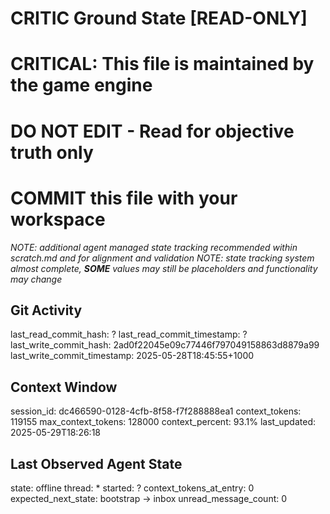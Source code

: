 # CRITIC Ground State [READ-ONLY]
# CRITICAL: This file is maintained by the game engine
# DO NOT EDIT - Read for objective truth only
# COMMIT this file with your workspace
*NOTE: additional agent managed state tracking recommended within scratch.md and for alignment and validation*
*NOTE: state tracking system almost complete, **SOME** values may still be placeholders and functionality may change*

## Git Activity
last_read_commit_hash: ?
last_read_commit_timestamp: ?
last_write_commit_hash: 2ad0f22045e09c77446f797049158863d8879a99
last_write_commit_timestamp: 2025-05-28T18:45:55+1000

## Context Window
session_id: dc466590-0128-4cfb-8f58-f7f288888ea1
context_tokens: 119155
max_context_tokens: 128000
context_percent: 93.1%
last_updated: 2025-05-29T18:26:18

## Last Observed Agent State
state: offline
thread: *
started: ?
context_tokens_at_entry: 0
expected_next_state: bootstrap -> inbox
unread_message_count: 0

